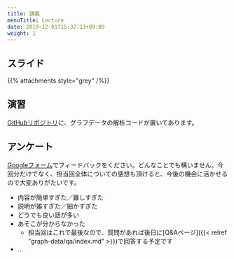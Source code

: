 ```yaml
---
title: 講義
menuTitle: Lecture
date: 2019-12-01T15:32:13+09:00
weight: 1
---
```


## スライド

{{% attachments style="grey" /%}}

## 演習

[GitHubリポジトリ](https://github.com/umemotsu/introduction-to-data-science-2019-excercise/tree/master/08)に、グラフデータの解析コードが置いてあります。

## アンケート

[Googleフォーム](https://docs.google.com/forms/d/e/1FAIpQLScAdyNhoK6dhS97NDZ8Bv4dSmGOf392aHomVktT2NZN6bchPQ/viewform?usp=sf_link)でフィードバックをください。どんなことでも構いません。今回分だけでなく、担当回全体についての感想も頂けると、今後の機会に活かせるので大変ありがたいです。

- 内容が簡単すぎた／難しすぎた
- 説明が雑すぎた／細かすぎた
- どうでも良い話が多い
- あそこが分からなかった
  - 担当回はこれで最後なので、質問があれば後日に[Q&Aページ]({{< relref "graph-data/qa/index.md" >}})で回答する予定です
- …
